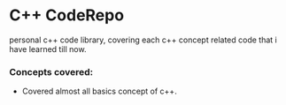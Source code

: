 # C++ CodeRepo
personal c++ code library, covering each c++ concept related code that i have learned till now.
### Concepts covered: 
- Covered almost all basics concept of c++.

